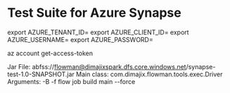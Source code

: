 # Test Suite for Azure Synapse

export AZURE_TENANT_ID=
export AZURE_CLIENT_ID=
export AZURE_USERNAME=
export AZURE_PASSWORD=

az account get-access-token

Jar File: abfss://flowman@dimajixspark.dfs.core.windows.net/synapse-test-1.0-SNAPSHOT.jar
Main class: com.dimajix.flowman.tools.exec.Driver
Arguments: -B -f flow job build main --force
